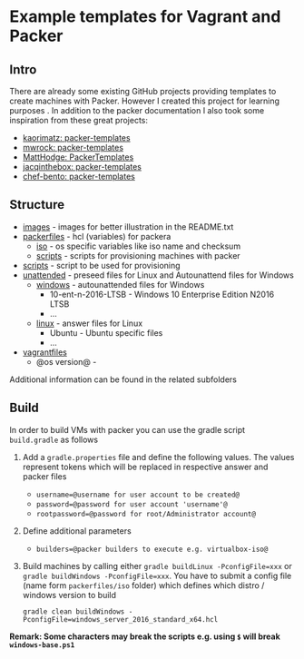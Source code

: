 # Example templates for Vagrant and Packer

## Intro

There are already some existing GitHub projects providing templates to create machines with Packer. However I created this project for learning purposes . In addition to the packer documentation I also took some inspiration from these great projects:

* [kaorimatz: packer-templates](https://github.com/kaorimatz/packer-templates)
* [mwrock: packer-templates](https://github.com/mwrock/packer-templates)
* [MattHodge: PackerTemplates](https://github.com/MattHodge/PackerTemplates)
* [jacqinthebox: packer-templates](https://github.com/jacqinthebox/packer-templates)
* [chef-bento: packer-templates](https://github.com/chef/bento/tree/master/packer_templates)

## Structure

* [images](./images) - images for better illustration in the README.txt
* [packerfiles](./packerfiles) - hcl (variables) for packera
  * [iso](./packerfiles/iso) - os specific variables like iso name and checksum
  * [scripts](./packerfiles/scripts) - scripts for provisioning machines with packer
* [scripts](./scripts) - script to be used for provisioning
* [unattended](./unattended) - preseed files for Linux and Autounattend files for Windows
  * [windows](./unattended/windows) - autounattended files for Windows
    * 10-ent-n-2016-LTSB - Windows 10 Enterprise Edition N2016 LTSB
    * ...
  * [linux](./unattended/linux) - answer files for Linux
    * Ubuntu - Ubuntu specific files
    * ...
* [vagrantfiles](./vagrantfiles)
  * @os version@ - 

Additional information can be found in the related subfolders

## Build

In order to build VMs with packer you can use the gradle script `build.gradle` as follows

1. Add a `gradle.properties` file and define the following values. The values represent tokens which will be replaced in respective answer and packer files

   * `username=@username for user account to be created@`
   * `password=@password for user account 'username'@`
   * `rootpassword=@password for root/Administrator account@`

2. Define additional parameters

   * `builders=@packer builders to execute e.g. virtualbox-iso@`

3. Build machines by calling either `gradle buildLinux -PconfigFile=xxx` or `gradle buildWindows -PconfigFile=xxx`. You have to submit a config file (name form `packerfiles/iso` folder) which defines which distro / windows version to build

   `gradle clean buildWindows -PconfigFile=windows_server_2016_standard_x64.hcl`

**Remark: Some characters may break the scripts e.g. using `$` will break `windows-base.ps1`**
